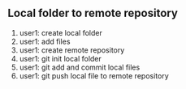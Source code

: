 ## Local folder to remote repository
1. user1: create local folder
2. user1: add files
3. user1: create remote repository
4. user1: git init local folder 
5. user1: git add and commit local files
6. user1: git push local file to remote repository
